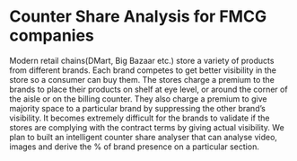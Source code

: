 # Counter Share Analysis for FMCG companies

Modern retail chains(DMart, Big Bazaar etc.) store a variety of
products from different brands. Each brand competes to get better visibility in
the store so a consumer can buy them. The stores charge a premium to the
brands to place their products on shelf at eye level, or around the corner of the
aisle or on the billing counter. They also charge a premium to give majority space
to a particular brand by suppressing the other brand’s visibility. It becomes
extremely difficult for the brands to validate if the stores are complying with the
contract terms by giving actual visibility.
We plan to built an intelligent counter share analyser that can analyse video,
images and derive the % of brand presence on a particular section.
